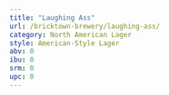 ```yaml
---
title: "Laughing Ass"
url: /bricktown-brewery/laughing-ass/
category: North American Lager
style: American-Style Lager
abv: 0
ibu: 0
srm: 0
upc: 0
---
```


